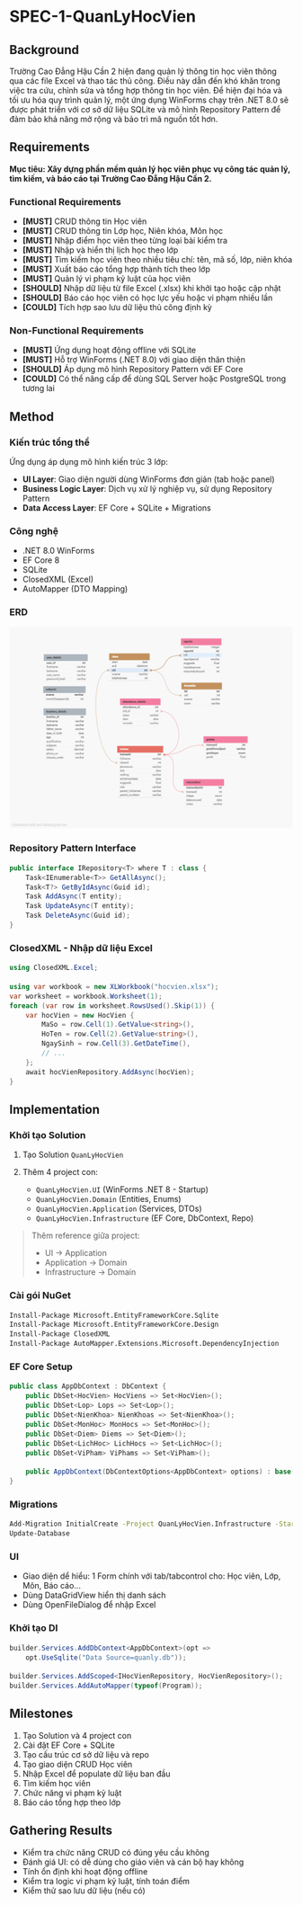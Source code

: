 # SPEC-1-QuanLyHocVien

## Background

Trường Cao Đẳng Hậu Cần 2 hiện đang quản lý thông tin học viên thông qua các file Excel và thao tác thủ công. Điều này dẫn đến khó khăn trong việc tra cứu, chỉnh sửa và tổng hợp thông tin học viên. Để hiện đại hóa và tối ưu hóa quy trình quản lý, một ứng dụng WinForms chạy trên .NET 8.0 sẽ được phát triển với cơ sở dữ liệu SQLite và mô hình Repository Pattern để đảm bảo khả năng mở rộng và bảo trì mã nguồn tốt hơn.

## Requirements

**Mục tiêu: Xây dựng phần mềm quản lý học viên phục vụ công tác quản lý, tìm kiếm, và báo cáo tại Trường Cao Đẳng Hậu Cần 2.**

### Functional Requirements

* **\[MUST]** CRUD thông tin Học viên
* **\[MUST]** CRUD thông tin Lớp học, Niên khóa, Môn học
* **\[MUST]** Nhập điểm học viên theo từng loại bài kiểm tra
* **\[MUST]** Nhập và hiển thị lịch học theo lớp
* **\[MUST]** Tìm kiếm học viên theo nhiều tiêu chí: tên, mã số, lớp, niên khóa
* **\[MUST]** Xuất báo cáo tổng hợp thành tích theo lớp
* **\[MUST]** Quản lý vi phạm kỷ luật của học viên
* **\[SHOULD]** Nhập dữ liệu từ file Excel (.xlsx) khi khởi tạo hoặc cập nhật
* **\[SHOULD]** Báo cáo học viên có học lực yếu hoặc vi phạm nhiều lần
* **\[COULD]** Tích hợp sao lưu dữ liệu thủ công định kỳ

### Non-Functional Requirements

* **\[MUST]** Ứng dụng hoạt động offline với SQLite
* **\[MUST]** Hỗ trợ WinForms (.NET 8.0) với giao diện thân thiện
* **\[SHOULD]** Áp dụng mô hình Repository Pattern với EF Core
* **\[COULD]** Có thể nâng cấp để dùng SQL Server hoặc PostgreSQL trong tương lai

## Method

### Kiến trúc tổng thể

Ứng dụng áp dụng mô hình kiến trúc 3 lớp:

* **UI Layer**: Giao diện người dùng WinForms đơn giản (tab hoặc panel)
* **Business Logic Layer**: Dịch vụ xử lý nghiệp vụ, sử dụng Repository Pattern
* **Data Access Layer**: EF Core + SQLite + Migrations

### Công nghệ

* .NET 8.0 WinForms
* EF Core 8
* SQLite
* ClosedXML (Excel)
* AutoMapper (DTO Mapping)

### ERD
![ERD Diagram](https://github.com/volamdainhat/QuanLyHocVien/blob/main/quanlyhocvien_1.png)

### Repository Pattern Interface

```csharp
public interface IRepository<T> where T : class {
    Task<IEnumerable<T>> GetAllAsync();
    Task<T?> GetByIdAsync(Guid id);
    Task AddAsync(T entity);
    Task UpdateAsync(T entity);
    Task DeleteAsync(Guid id);
}
```

### ClosedXML - Nhập dữ liệu Excel

```csharp
using ClosedXML.Excel;

using var workbook = new XLWorkbook("hocvien.xlsx");
var worksheet = workbook.Worksheet(1);
foreach (var row in worksheet.RowsUsed().Skip(1)) {
    var hocVien = new HocVien {
        MaSo = row.Cell(1).GetValue<string>(),
        HoTen = row.Cell(2).GetValue<string>(),
        NgaySinh = row.Cell(3).GetDateTime(),
        // ...
    };
    await hocVienRepository.AddAsync(hocVien);
}
```

## Implementation

### Khởi tạo Solution

1. Tạo Solution `QuanLyHocVien`
2. Thêm 4 project con:

   * `QuanLyHocVien.UI`         (WinForms .NET 8 - Startup)
   * `QuanLyHocVien.Domain`     (Entities, Enums)
   * `QuanLyHocVien.Application` (Services, DTOs)
   * `QuanLyHocVien.Infrastructure` (EF Core, DbContext, Repo)

> Thêm reference giữa project:
>
> * UI → Application
> * Application → Domain
> * Infrastructure → Domain

### Cài gói NuGet

```bash
Install-Package Microsoft.EntityFrameworkCore.Sqlite
Install-Package Microsoft.EntityFrameworkCore.Design
Install-Package ClosedXML
Install-Package AutoMapper.Extensions.Microsoft.DependencyInjection
```

### EF Core Setup

```csharp
public class AppDbContext : DbContext {
    public DbSet<HocVien> HocViens => Set<HocVien>();
    public DbSet<Lop> Lops => Set<Lop>();
    public DbSet<NienKhoa> NienKhoas => Set<NienKhoa>();
    public DbSet<MonHoc> MonHocs => Set<MonHoc>();
    public DbSet<Diem> Diems => Set<Diem>();
    public DbSet<LichHoc> LichHocs => Set<LichHoc>();
    public DbSet<ViPham> ViPhams => Set<ViPham>();

    public AppDbContext(DbContextOptions<AppDbContext> options) : base(options) {}
}
```

### Migrations

```bash
Add-Migration InitialCreate -Project QuanLyHocVien.Infrastructure -StartupProject QuanLyHocVien.UI
Update-Database
```

### UI

* Giao diện dể hiểu: 1 Form chính với tab/tabcontrol cho: Học viên, Lớp, Môn, Báo cáo...
* Dùng DataGridView hiển thị danh sách
* Dùng OpenFileDialog để nhập Excel

### Khởi tạo DI

```csharp
builder.Services.AddDbContext<AppDbContext>(opt =>
    opt.UseSqlite("Data Source=quanly.db"));

builder.Services.AddScoped<IHocVienRepository, HocVienRepository>();
builder.Services.AddAutoMapper(typeof(Program));
```

## Milestones

1. Tạo Solution và 4 project con
2. Cài đặt EF Core + SQLite
3. Tạo cấu trúc cơ sở dữ liệu và repo
4. Tạo giao diện CRUD Học viên
5. Nhập Excel để populate dữ liệu ban đầu
6. Tìm kiếm học viên
7. Chức năng vi phạm kỷ luật
8. Báo cáo tổng hợp theo lớp

## Gathering Results

* Kiểm tra chức năng CRUD có đúng yêu cầu không
* Đánh giá UI: có dễ dùng cho giáo viên và cán bộ hay không
* Tính ổn định khi hoạt động offline
* Kiểm tra logic vi phạm kỷ luật, tính toán điểm
* Kiểm thử sao lưu dữ liệu (nếu có)
